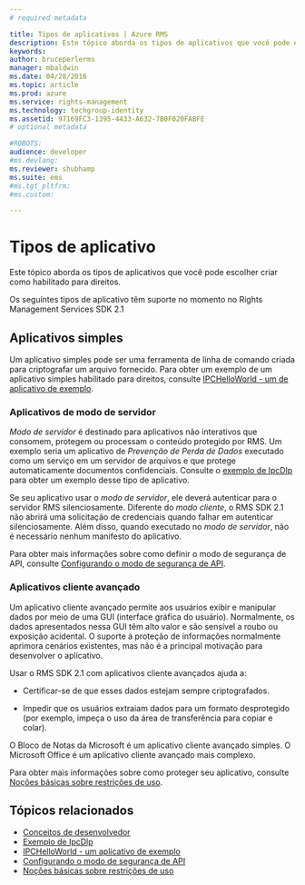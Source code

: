 ```yaml
---
# required metadata

title: Tipos de aplicativos | Azure RMS
description: Este tópico aborda os tipos de aplicativos que você pode escolher criar como habilitado para direitos.
keywords:
author: bruceperlerms
manager: mbaldwin
ms.date: 04/28/2016
ms.topic: article
ms.prod: azure
ms.service: rights-management
ms.technology: techgroup-identity
ms.assetid: 97169FC3-1395-4433-A632-7B0F020FABFE
# optional metadata

#ROBOTS:
audience: developer
#ms.devlang:
ms.reviewer: shubhamp
ms.suite: ems
#ms.tgt_pltfrm:
#ms.custom:

---
```


# Tipos de aplicativo


Este tópico aborda os tipos de aplicativos que você pode escolher criar como habilitado para direitos.

Os seguintes tipos de aplicativo têm suporte no momento no Rights Management Services SDK 2.1

## Aplicativos simples

Um aplicativo simples pode ser uma ferramenta de linha de comando criada para criptografar um arquivo fornecido. Para obter um exemplo de um aplicativo simples habilitado para direitos, consulte [IPCHelloWorld - um de aplicativo de exemplo](how-to-build-your-first-application.md).

### Aplicativos de modo de servidor


*Modo de servidor* é destinado para aplicativos não interativos que consomem, protegem ou processam o conteúdo protegido por RMS. Um exemplo seria um aplicativo de *Prevenção de Perda de Dados* executado como um serviço em um servidor de arquivos e que protege automaticamente documentos confidenciais. Consulte o [exemplo de IpcDlp](https://Code.MSDN.Microsoft.Com/IpcDlp-Sample-Application-d30bb99d) para obter um exemplo desse tipo de aplicativo.

Se seu aplicativo usar o *modo de servidor*, ele deverá autenticar para o servidor RMS silenciosamente. Diferente do *modo cliente*, o RMS SDK 2.1 não abrirá uma solicitação de credenciais quando falhar em autenticar silenciosamente. Além disso, quando executado no *modo de servidor*, não é necessário nenhum manifesto do aplicativo.

Para obter mais informações sobre como definir o modo de segurança de API, consulte [Configurando o modo de segurança de API](setting-the-api-security-mode-api-mode.md).

### Aplicativos cliente avançado

Um aplicativo cliente avançado permite aos usuários exibir e manipular dados por meio de uma GUI (interface gráfica do usuário). Normalmente, os dados apresentados nessa GUI têm alto valor e são sensível a roubo ou exposição acidental. O suporte à proteção de informações normalmente aprimora cenários existentes, mas não é a principal motivação para desenvolver o aplicativo.

Usar o RMS SDK 2.1 com aplicativos cliente avançados ajuda a:

-   Certificar-se de que esses dados estejam sempre criptografados.

-   Impedir que os usuários extraiam dados para um formato desprotegido (por exemplo, impeça o uso da área de transferência para copiar e colar).

O Bloco de Notas da Microsoft é um aplicativo cliente avançado simples. O Microsoft Office é um aplicativo cliente avançado mais complexo.

Para obter mais informações sobre como proteger seu aplicativo, consulte [Noções básicas sobre restrições de uso](understanding-usage-restrictions.md).

## Tópicos relacionados

* [Conceitos de desenvolvedor](ad-rms-concepts-nav.md)
* [Exemplo de IpcDlp](https://Code.MSDN.Microsoft.Com/IpcDlp-Sample-Application-d30bb99d)
* [IPCHelloWorld - um aplicativo de exemplo](how-to-build-your-first-application.md)
* [Configurando o modo de segurança de API](setting-the-api-security-mode-api-mode.md)
* [Noções básicas sobre restrições de uso](understanding-usage-restrictions.md)
 

 





<!--HONumber=Apr16_HO4-->


